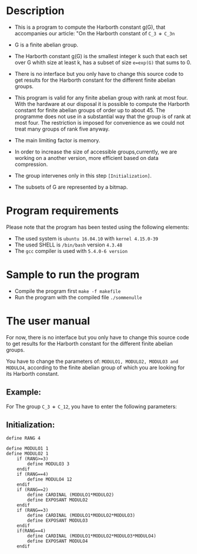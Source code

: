 # Description 

* This is a program to compute the Harborth constant g(G), that accompanies our article: "On the Harborth constant of `C_3 ⊕ C_3n`

* G is a finite abelian group.

* The Harborth constant g(G) is the smallest integer k such that each set over G whith size at least k, has a subset of size `e=exp(G)` that sums to 0.

* There is no interface but you only have to change this source code to get results for the Harborth constant for the different finite abelian groups.

* This program is valid for any finite abelian group with rank at most four. With the hardware at our disposal it is possible to compute the Harborth constant for finite abelian groups of order up to about 45. The programme does not use in a substantial way that the group is of rank at most four. The restriction is imposed for convenience as we could not treat many groups of rank five anyway.

* The main limiting factor is memory.

* In order to increase the size of accessible groups,currently, we are working on a another version, more efficient based on data compression.

* The group intervenes only in this step `[Initialization]`.

* The subsets of G are represented by a bitmap. 


# Program requirements

Please note that the program has been tested using the following elements:

* The used system is `ubuntu 16.04.10` with `kernel 4.15.0-39`
* The used SHELL is `/bin/bash` version `4.3.48`
* The `gcc` compiler is used with `5.4.0-6 version`

# Sample to run the program

* Compile the program first `make -f makefile`
* Run the program with the compiled file `./sommenulle`

# The user manual

For now, there is no interface but you only have to change this source code to get results for the Harborth constant for the different finite abelian groups.

You have to change the parameters of: `MODULO1, MODULO2, MODULO3 and MODULO4`, according to the finite abelian group of which you are looking for its Harborth constant. 

## Example: 
For The group `C_3 ⊕ C_12`, you have to enter the following parameters:
 
## Initialization: 
```
define RANG 4

define MODULO1 1
define MODULO2 1
	if (RANG>=3)
		define MODULO3 3
	endif
	if (RANG==4)
		define MODULO4 12
	endif
	if (RANG==2)
		define CARDINAL (MODULO1*MODULO2)
		define EXPOSANT MODULO2
	endif
	if (RANG==3)
		define CARDINAL (MODULO1*MODULO2*MODULO3)
		define EXPOSANT MODULO3
	endif
	if(RANG==4)
		define CARDINAL (MODULO1*MODULO2*MODULO3*MODULO4)
		define EXPOSANT MODULO4
	endif
```

